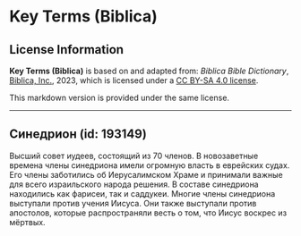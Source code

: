 # Key Terms (Biblica)

## License Information

**Key Terms (Biblica)** is based on and adapted from: _Biblica Bible Dictionary_, [Biblica, Inc.](https://www.biblica.com/), 2023, which is licensed under a [CC BY-SA 4.0 license](https://creativecommons.org/licenses/by-sa/4.0/legalcode.en).

This markdown version is provided under the same license.



--------------------------------

## Синедрион (id: 193149)

Высший совет иудеев, состоящий из 70 членов. В новозаветные времена члены синедриона имели огромную власть в еврейских судах. Его члены заботились об Иерусалимском Храме и принимали важные для всего израильского народа решения. В составе синедриона находились как фарисеи, так и саддукеи. Многие члены синедриона выступали против учения Иисуса. Они также выступали против апостолов, которые распространяли весть о том, что Иисус воскрес из мёртвых.


